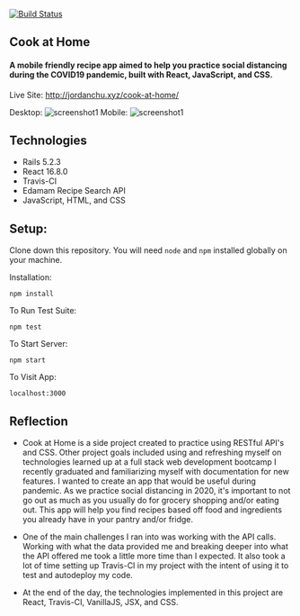 [![Build Status](https://travis-ci.org/idkjay/cook-at-home.svg?branch=master)](https://travis-ci.org/idkjay/cook-at-home)

## Cook at Home

#### A mobile friendly recipe app aimed to help you practice social distancing during the COVID19 pandemic, built with React, JavaScript, and CSS. 

Live Site: http://jordanchu.xyz/cook-at-home/

Desktop: 
![screenshot1](https://i.imgur.com/aeELxG1.png)
Mobile: 
![screenshot1](https://i.imgur.com/vohf0L6.png)

## Technologies

* Rails 5.2.3
* React 16.8.0
* Travis-CI
* Edamam Recipe Search API
* JavaScript, HTML, and CSS

## Setup:  

Clone down this repository. You will need `node` and `npm` installed globally on your machine.  

Installation:

`npm install`  

To Run Test Suite:  

`npm test`  

To Start Server:

`npm start`  

To Visit App:

`localhost:3000`  

## Reflection

  - Cook at Home is a side project created to practice using RESTful API's and CSS. Other project goals included using and refreshing myself on technologies learned up at a full stack web development bootcamp I recently graduated and familiarizing myself with documentation for new features. I wanted to create an app that would be useful during pandemic. As we practice social distancing in 2020, it's important to not go out as much as you usually do for grocery shopping and/or eating out. This app will help you find recipes based off food and ingredients you already have in your pantry and/or fridge.
  
  - One of the main challenges I ran into was working with the API calls. Working with what the data provided me and breaking deeper into what the API offered me took a little more time than I expected. It also took a lot of time setting up Travis-CI in my project with the intent of using it to test and autodeploy my code.
  
  - At the end of the day, the technologies implemented in this project are React, Travis-CI, VanillaJS, JSX, and CSS. 

